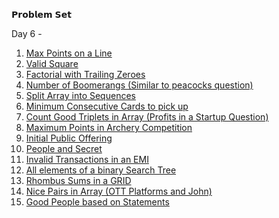 𝗣𝗿𝗼𝗯𝗹𝗲𝗺 𝗦𝗲𝘁

Day 6 - 
1. <a href="https://leetcode.com/problems/max-points-on-a-line/">Max Points on a Line</a>
2. <a href="https://leetcode.com/problems/valid-square/">Valid Square</a>
3. <a href="https://leetcode.com/problems/factorial-trailing-zeroes/">Factorial with Trailing Zeroes</a>
4. <a href="https://leetcode.com/problems/number-of-boomerangs/">Number of Boomerangs (Similar to peacocks question)</a>
5. <a href="https://leetcode.com/problems/split-array-into-consecutive-subsequences/">Split Array into Sequences</a>
6. <a href="https://leetcode.com/problems/minimum-consecutive-cards-to-pick-up/">Minimum Consecutive Cards to pick up</a>
7. <a href="https://leetcode.com/problems/count-good-triplets-in-an-array/">Count Good Triplets in Array (Profits in a Startup Question)</a>
8. <a href="https://leetcode.com/problems/maximum-points-in-an-archery-competition/">Maximum Points in Archery Competition</a>
9. <a href="https://leetcode.com/problems/ipo/">Initial Public Offering</a>
10. <a href="https://leetcode.com/problems/number-of-people-aware-of-a-secret/">People and Secret</a>
11. <a href="https://leetcode.com/problems/invalid-transactions/">Invalid Transactions in an EMI</a>
12. <a href="https://leetcode.com/problems/all-elements-in-two-binary-search-trees/">All elements of a binary Search Tree</a>
13. <a href="https://leetcode.com/problems/get-biggest-three-rhombus-sums-in-a-grid/">Rhombus Sums in a GRID</a>
14. <a href="https://leetcode.com/problems/count-nice-pairs-in-an-array/">Nice Pairs in Array (OTT Platforms and John)</a>
15. <a href="https://leetcode.com/problems/maximum-good-people-based-on-statements/">Good People based on Statements</a>
